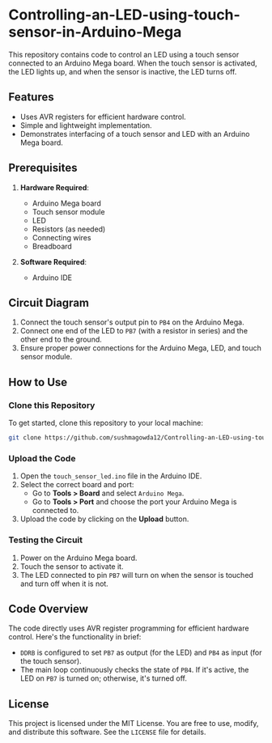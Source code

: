 # Controlling-an-LED-using-touch-sensor-in-Arduino-Mega

This repository contains code to control an LED using a touch sensor connected to an Arduino Mega board. When the touch sensor is activated, the LED lights up, and when the sensor is inactive, the LED turns off.

## Features
- Uses AVR registers for efficient hardware control.
- Simple and lightweight implementation.
- Demonstrates interfacing of a touch sensor and LED with an Arduino Mega board.

## Prerequisites
1. **Hardware Required**:
   - Arduino Mega board
   - Touch sensor module
   - LED
   - Resistors (as needed)
   - Connecting wires
   - Breadboard

2. **Software Required**:
   - Arduino IDE

## Circuit Diagram
1. Connect the touch sensor's output pin to `PB4` on the Arduino Mega.
2. Connect one end of the LED to `PB7` (with a resistor in series) and the other end to the ground.
3. Ensure proper power connections for the Arduino Mega, LED, and touch sensor module.

## How to Use
### Clone this Repository
To get started, clone this repository to your local machine:
```bash
git clone https://github.com/sushmagowda12/Controlling-an-LED-using-touch-sensor-in-Arduino-Mega.git
```

### Upload the Code
1. Open the `touch_sensor_led.ino` file in the Arduino IDE.
2. Select the correct board and port:
   - Go to **Tools > Board** and select `Arduino Mega`.
   - Go to **Tools > Port** and choose the port your Arduino Mega is connected to.
3. Upload the code by clicking on the **Upload** button.

### Testing the Circuit
1. Power on the Arduino Mega board.
2. Touch the sensor to activate it.
3. The LED connected to pin `PB7` will turn on when the sensor is touched and turn off when it is not.

## Code Overview
The code directly uses AVR register programming for efficient hardware control. Here's the functionality in brief:
- `DDRB` is configured to set `PB7` as output (for the LED) and `PB4` as input (for the touch sensor).
- The main loop continuously checks the state of `PB4`. If it's active, the LED on `PB7` is turned on; otherwise, it's turned off.

## License
This project is licensed under the MIT License. You are free to use, modify, and distribute this software. See the `LICENSE` file for details.

